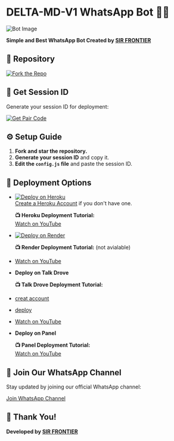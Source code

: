 
# DELTA-MD-V1 WhatsApp Bot 💙💠

![Bot Image](https://files.catbox.moe/0go0uy.jpg)

**Simple and Best WhatsApp Bot Created by [SIR FRONTIER](https://github.com/Frontier-Lord200)**

## 🔗 Repository

[![Fork the Repo](https://img.shields.io/badge/Fork%20Repo-blue?style=for-the-badge)](https://github.com/Frontier-Lord200/DELTA-MD-V1/fork)

## 🔑 Get Session ID

Generate your session ID for deployment:

[![Get Pair Code](https://img.shields.io/badge/%F0%9F%9A%80%20GET%20PAIR%20CODE%20WEB-ffcc00?style=for-the-badge)](https://princeweb.onrender.com)

## ⚙️ Setup Guide

1. **Fork and star the repository.**
2. **Generate your session ID** and copy it.
3. **Edit the `config.js` file** and paste the session ID.

## 🚀 Deployment Options

- [![Deploy on Heroku](https://www.herokucdn.com/deploy/button.svg)](https://deployment-h4bs.onrender.com)  
  [Create a Heroku Account](https://signup.heroku.com/) if you don't have one.
  
  **📺 Heroku Deployment Tutorial:**  
  [Watch on YouTube](https://www.youtube.com/@princetech11)

- [![Deploy on Render](https://render.com/images/deploy-to-render-button.svg)](https://render.com/deploy?repo=https://github.com/mayelprince/PRINCE-MDXI.git)
  
  **📺 Render Deployment Tutorial:**  (not avialable)
  
-  [Watch on YouTube](https://www.youtube.com/@princetech11)

- **Deploy on Talk Drove**  
  
  **📺 Talk Drove Deployment Tutorial:**
-  [creat account](https://host.talkdrove.com/auth/signup?ref=74F6235511)


-  [deploy](https://host.talkdrove.com/share-bot/36)

  
-  [Watch on YouTube](https://www.youtube.com/@princetech11)

- **Deploy on Panel**
  
  **📺 Panel Deployment Tutorial:**  
  [Watch on YouTube](https://www.youtube.com/@princetech11)

## 📢 Join Our WhatsApp Channel

Stay updated by joining our official WhatsApp channel:

[Join WhatsApp Channel](https://whatsapp.com/channel/0029VbABN6947Xe9PIApgG47)

## 🙏 Thank You!

**Developed by [SIR FRONTIER](https://github.com/Frontier-Lord200)**

